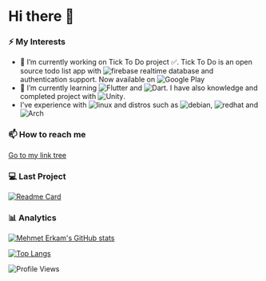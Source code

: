 # Hi there 👋

### ⚡ My Interests
- 🔭 I’m currently working on Tick To Do project :white_check_mark:. Tick To Do is an open source todo list app with ![firebase](https://img.shields.io/badge/Firebase-purple?logo=firebase) realtime database and authentication support. Now available on ![Google Play](https://img.shields.io/badge/Google%20Play-black?logo=googleplay)
- 🌱 I’m currently learning ![Flutter](https://img.shields.io/badge/Flutter-blue?logo=flutter) and ![Dart](https://img.shields.io/badge/Dart-blue?logo=dart). I have also knowledge and completed project with ![Unity](https://img.shields.io/badge/Unity-black?logo=unity).
- I've experience with ![linux](https://img.shields.io/badge/Linux-black?logo=linux) and distros such as ![debian](https://img.shields.io/badge/Debian-green?logo=debian), ![redhat](https://img.shields.io/badge/Red%20Hat-red?logo=redhat) and ![Arch](https://img.shields.io/badge/Arch-white?logo=archlinux)

### 📫 How to reach me
[Go to my link tree](https://linktr.ee/mehmeterkamhayirli)

### :computer: Last Project
[![Readme Card](https://github-readme-stats.vercel.app/api/pin/?username=MehmetErkam&repo=tick-to-do)](https://github.com/MehmetErkam/tick-to-do)

### :bar_chart: Analytics
[![Mehmet Erkam's GitHub stats](https://github-readme-stats.vercel.app/api?username=MehmetErkam&hide=contribs,prs&show_icons=true)](https://github.com/MehmetErkam)

[![Top Langs](https://github-readme-stats.vercel.app/api/top-langs/?username=MehmetErkam)](https://github.com/MehmetErkam)

![Profile Views](https://komarev.com/ghpvc/?username=MehmetErkam)

